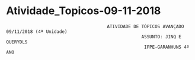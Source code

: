 # Atividade_Topicos-09-11-2018
                                          ATIVIDADE DE TÓPICOS AVANÇADO 09/11/2018 (4ª Unidade)
                                                       ASSUNTO: JINQ E QUERYDLS
                                                        IFPE-GARANHUNS 4º ANO
                                                 
